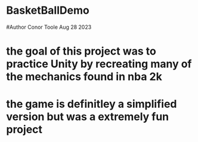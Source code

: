 # BasketBallDemo
#Author Conor Toole Aug 28 2023 

# the goal of this project was to practice Unity by recreating many of the mechanics found in nba 2k
# the game is definitley a simplified version but was a extremely fun project
